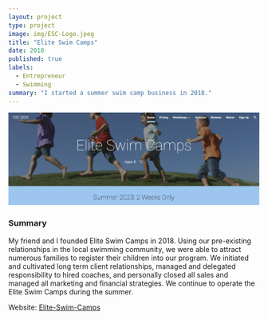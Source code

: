 ```yaml
---
layout: project
type: project
image: img/ESC-Logo.jpeg
title: "Elite Swim Camps"
date: 2018
published: true
labels:
  - Entrepreneur
  - Swimming
summary: "I started a summer swim camp business in 2018."
---
```


<div class="text-center p-4">
  <img width="600px" src="../img/ESC-homepage.png" class="img-thumbnail" >
</div>

### Summary

My friend and I founded Elite Swim Camps in 2018. Using our pre-existing relationships in the local swimming community, we were able to attract numerous families to register their children into our program. We initiated and cultivated long term client relationships, managed and delegated responsibility to hired coaches, and personally closed all sales and managed all marketing and financial strategies. We continue to operate the Elite Swim Camps during the summer.


Website: <a href="https://sites.google.com/view/esc-2023/home"><i class="large github icon "></i>Elite-Swim-Camps</a>
